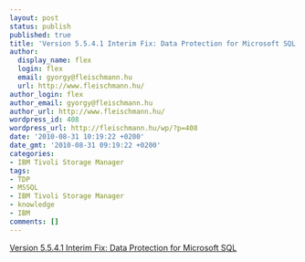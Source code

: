 ```yaml
---
layout: post
status: publish
published: true
title: 'Version 5.5.4.1 Interim Fix: Data Protection for Microsoft SQL'
author:
  display_name: flex
  login: flex
  email: gyorgy@fleischmann.hu
  url: http://www.fleischmann.hu/
author_login: flex
author_email: gyorgy@fleischmann.hu
author_url: http://www.fleischmann.hu/
wordpress_id: 408
wordpress_url: http://fleischmann.hu/wp/?p=408
date: '2010-08-31 10:19:22 +0200'
date_gmt: '2010-08-31 09:19:22 +0200'
categories:
- IBM Tivoli Storage Manager
tags:
- TDP
- MSSQL
- IBM Tivoli Storage Manager
- knowledge
- IBM
comments: []
---
```

<p><a href="http://www-01.ibm.com/support/docview.wss?uid=swg24027726&myns=swgtiv&mynp=OCSSTFZR&mync=R">Version 5.5.4.1 Interim Fix: Data Protection for Microsoft SQL</a></p>
